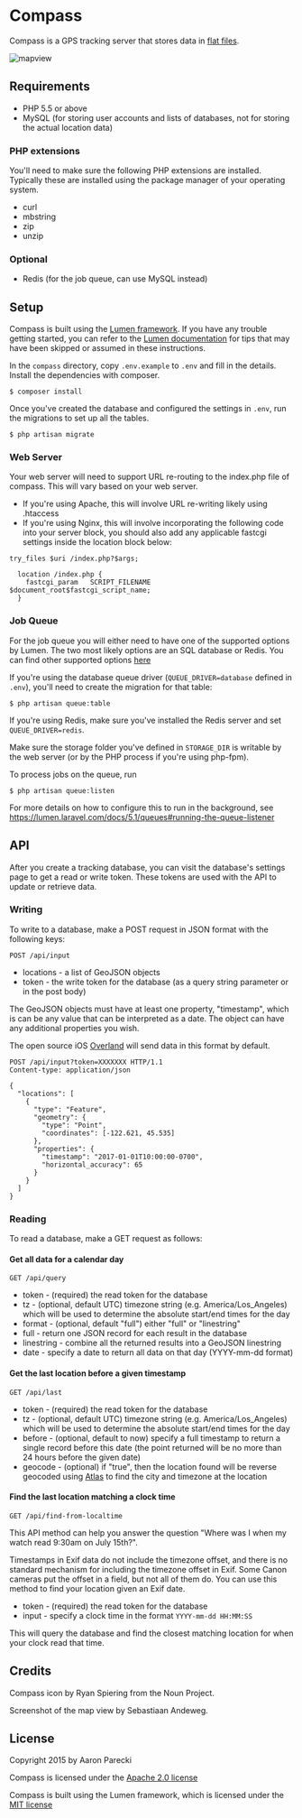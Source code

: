 # Compass

Compass is a GPS tracking server that stores data in [flat files](https://github.com/aaronpk/QuartzDB).

![mapview](screenshot-mapview.jpg)

## Requirements

* PHP 5.5 or above
* MySQL (for storing user accounts and lists of databases, not for storing the actual location data)

### PHP extensions

You'll need to make sure the following PHP extensions are installed. Typically these are installed using the package manager of your operating system.

* curl
* mbstring
* zip
* unzip

### Optional

* Redis (for the job queue, can use MySQL instead)


## Setup

Compass is built using the [Lumen framework](https://lumen.laravel.com/). If you have any trouble getting started, you can refer to the [Lumen documentation](https://lumen.laravel.com/docs/5.1) for tips that may have been skipped or assumed in these instructions.

In the `compass` directory, copy `.env.example` to `.env` and fill in the details. Install the dependencies with composer.

```
$ composer install
```

Once you've created the database and configured the settings in `.env`, run the migrations to set up all the tables.

```
$ php artisan migrate
```


### Web Server
Your web server will need to support URL re-routing to the index.php file of compass. This will vary based on your web server.

- If you're using Apache, this will involve URL re-writing likely using .htaccess
- If you're using Nginx, this will involve incorporating the following code into your server block, you should also add any applicable fastcgi settings inside the location block below:

```
try_files $uri /index.php?$args;

  location /index.php {
    fastcgi_param   SCRIPT_FILENAME $document_root$fastcgi_script_name;
  }
```

### Job Queue
For the job queue you will either need to have one of the supported options by Lumen. The two most likely options are an SQL database or Redis.
You can find other supported options [here](https://lumen.laravel.com/docs/5.1/queues#introduction)

If you're using the database queue driver (`QUEUE_DRIVER=database` defined in `.env`), you'll need to create the migration for that table:

```
$ php artisan queue:table
```

If you're using Redis, make sure you've installed the Redis server and set `QUEUE_DRIVER=redis`.

Make sure the storage folder you've defined in `STORAGE_DIR` is writable by the web server (or by the PHP process if you're using php-fpm).

To process jobs on the queue, run

```
$ php artisan queue:listen
```

For more details on how to configure this to run in the background, see https://lumen.laravel.com/docs/5.1/queues#running-the-queue-listener

## API

After you create a tracking database, you can visit the database's settings page to get a read or write token. These tokens are used with the API to update or retrieve data.

### Writing

To write to a database, make a POST request in JSON format with the following keys:

`POST /api/input`

* locations - a list of GeoJSON objects
* token - the write token for the database (as a query string parameter or in the post body)

The GeoJSON objects must have at least one property, "timestamp", which is can be any value that can be interpreted as a date. The object can have any additional properties you wish.

The open source iOS [Overland](https://github.com/aaronpk/Overland-iOS) will send data in this format by default.

```
POST /api/input?token=XXXXXXX HTTP/1.1
Content-type: application/json

{
  "locations": [
    {
      "type": "Feature",
      "geometry": {
        "type": "Point",
        "coordinates": [-122.621, 45.535]
      },
      "properties": {
        "timestamp": "2017-01-01T10:00:00-0700",
        "horizontal_accuracy": 65
      }
    }
  ]
}
```


### Reading

To read a database, make a GET request as follows:

#### Get all data for a calendar day

`GET /api/query`

* token - (required) the read token for the database
* tz - (optional, default UTC) timezone string (e.g. America/Los_Angeles) which will be used to determine the absolute start/end times for the day
* format - (optional, default "full") either "full" or "linestring"
 * full - return one JSON record for each result in the database
 * linestring - combine all the returned results into a GeoJSON linestring
* date - specify a date to return all data on that day (YYYY-mm-dd format)

#### Get the last location before a given timestamp

`GET /api/last`

* token - (required) the read token for the database
* tz - (optional, default UTC) timezone string (e.g. America/Los_Angeles) which will be used to determine the absolute start/end times for the day
* before - (optional, default to now) specify a full timestamp to return a single record before this date (the point returned will be no more than 24 hours before the given date)
* geocode - (optional) if "true", then the location found will be reverse geocoded using [Atlas](https://atlas.p3k.io) to find the city and timezone at the location

#### Find the last location matching a clock time

`GET /api/find-from-localtime`

This API method can help you answer the question "Where was I when my watch read 9:30am on July 15th?".

Timestamps in Exif data do not include the timezone offset, and there is no standard mechanism for including the timezone offset in Exif. Some Canon cameras put the offset in a field, but not all of them do. You can use this method to find your location given an Exif date.

* token - (required) the read token for the database
* input - specify a clock time in the format `YYYY-mm-dd HH:MM:SS`

This will query the database and find the closest matching location for when your clock read that time.


## Credits

Compass icon by Ryan Spiering from the Noun Project.

Screenshot of the map view by Sebastiaan Andeweg.

## License

Copyright 2015 by Aaron Parecki

Compass is licensed under the [Apache 2.0 license](http://opensource.org/licenses/Apache-2.0)

Compass is built using the Lumen framework, which is licensed under the [MIT license](http://opensource.org/licenses/MIT)
